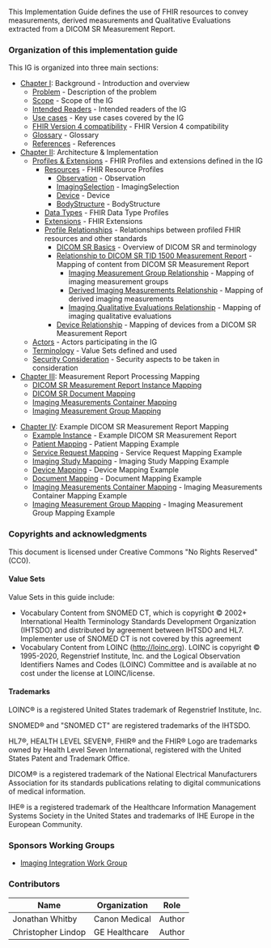 This Implementation Guide defines the use of FHIR resources to convey measurements, derived measurements and  Qualitative Evaluations extracted from a DICOM SR Measurement Report.

### Organization of this implementation guide

This IG is organized into three main sections:

* [Chapter I](background.html): Background - Introduction and overview
    * [Problem](background.html#problem) - Description of the problem
    * [Scope](background.html#scope) - Scope of the IG
    * [Intended Readers](background.html#readers) - Intended readers of the IG
    * [Use cases](background.html#use-cases) - Key use cases covered by the IG
    * [FHIR Version 4 compatibility](background.html#fhir-version-4-compatibility) - FHIR Version 4 compatibility
    * [Glossary](background.html#glossary) - Glossary
    * [References](background.html#references) - References
* [Chapter II](architecture.html): Architecture & Implementation
    * [Profiles & Extensions](architecture.html#profiles) - FHIR Profiles and extensions defined in the IG
      * [Resources](architecture.html#resources) - FHIR Resource Profiles
        * [Observation](architecture.html#resource-observation) - Observation
        * [ImagingSelection](architecture.html#resource-imagingselection) - ImagingSelection
        * [Device](architecture.html#resource-device) - Device
        * [BodyStructure](architecture.html#resource-bodystructure) - BodyStructure
      * [Data Types](architecture.html#data-types) - FHIR Data Type Profiles
      * [Extensions](architecture.html#extensions) - FHIR Extensions
      * [Profile Relationships](architecture.html#relationships) - Relationships between profiled FHIR resources and other standards
        * [DICOM SR Basics](architecture.html#dicom-sr) - Overview of DICOM SR and terminology
        * [Relationship to DICOM SR TID 1500 Measurement Report](architecture.html#tid-1500) - Mapping of content from DICOM SR Measurement Report
          * [Imaging Measurement Group Relationship](architecture.html#imaging-measurement-group) - Mapping of imaging measurement groups
          * [Derived Imaging Measurements Relationship](architecture.html#derived-imaging-measurement) - Mapping of derived imaging measurements
          * [Imaging Qualitative Evaluations Relationship](architecture.html#imaging-qualitative-evalutation) - Mapping of imaging qualitative evaluations
        * [Device Relationship](architecture.html#relationship-device) - Mapping of devices from a DICOM SR Measurement Report
    * [Actors](architecture.html#actors) - Actors participating in the IG
    * [Terminology](architecture.html#terminology) - Value Sets defined and used
    * [Security Consideration](architecture.html#sec) - Security aspects to be taken in consideration
* [Chapter III](mapping.html): Measurement Report Processing Mapping
    * [DICOM SR Measurement Report Instance Mapping](mapping.html#sr_instance)
    * [DICOM SR Document Mapping](mapping.html#sr_document)
    * [Imaging Measurements Container Mapping](mapping.html#imaging_measurements_container)
    * [Imaging Measurement Group Mapping](mapping.html#imaging_measurement_group)

[comment]: <> (    * [Imaging Measurement Mapping]&#40;mapping.html#imaging_measurement&#41;)

[comment]: <> (    * [Imaging Qualitative Evaluation Mapping]&#40;mapping.html#imaging_qualitative_evaluation&#41;)

[comment]: <> (    * [Derived Imaging Measurement Mapping]&#40;mapping.html#derived_imaging_measurement&#41;)
* [Chapter IV](example.html): Example DICOM SR Measurement Report Mapping
    * [Example Instance](example.html#example_sr) - Example DICOM SR Measurement Report
    * [Patient Mapping](example.html#example_patient) - Patient Mapping Example
    * [Service Request Mapping](example.html#example_service_request) - Service Request Mapping Example
    * [Imaging Study Mapping](example.html#example_imaging_study) - Imaging Study Mapping Example
    * [Device Mapping](example.html#example_device) - Device Mapping Example
    * [Document Mapping](example.html#example_document) - Document Mapping Example
    * [Imaging Measurements Container Mapping](example.html#example_imaging_measurement_container) - Imaging Measurements Container Mapping Example
    * [Imaging Measurement Group Mapping](example.html#example_imaging_measurement_group) - Imaging Measurement Group Mapping Example

### Copyrights and acknowledgments

This document is licensed under Creative Commons "No Rights Reserved" (CC0).

#### Value Sets
Value Sets in this guide include:

* Vocabulary Content from SNOMED CT, which is copyright © 2002+ International Health Terminology Standards Development Organization (IHTSDO) and distributed by agreement between IHTSDO and HL7. Implementer use of SNOMED CT is not covered by this agreement
* Vocabulary Content from LOINC (http://loinc.org). LOINC is copyright © 1995-2020, Regenstrief Institute, Inc. and the Logical Observation Identifiers Names and Codes (LOINC) Committee and is available at no cost under the license at LOINC/license.

#### Trademarks
LOINC® is a registered United States trademark of Regenstrief Institute, Inc.

SNOMED® and "SNOMED CT" are registered trademarks of the IHTSDO.

HL7®, HEALTH LEVEL SEVEN®, FHIR® and the FHIR® Logo are trademarks owned by Health Level Seven International, registered with the United States Patent and Trademark Office.

DICOM® is a registered trademark of the National Electrical Manufacturers Association for its standards publications relating to digital communications of medical information.

IHE® is a registered trademark of the Healthcare Information Management Systems Society in the United States and trademarks of IHE Europe in the European Community.

### Sponsors Working Groups
* [Imaging Integration Work Group](http://www.hl7.org/Special/committees/imagemgt)

### Contributors

| Name | Organization | Role |
| ---- | ---- | ---- |
| Jonathan Whitby | Canon Medical | Author |
| Christopher Lindop | GE Healthcare | Author |

